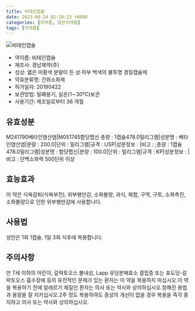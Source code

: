 ```yaml
---
title: 비테인캡슐
date: 2023-08-24 02:10:23 +0800
categories: [의약품, 일반의약품]
tags: [의약품]
---
```

![비테인캡슐](https://nedrug.mfds.go.kr/pbp/cmn/itemImageDownload/1Mu8cPencuG)

- 약이름: 비테인캡슐
- 제조사: 경남제약(주)
- 성상: 엷은 미황색 분말이 든 상·하부 백색의 불투명 경질캡슐제
- 약효분류명: 건위소화제
- 허가일자: 20190422
- 보관방법: 밀폐용기, 실온(1∼30℃)보관
- 사용기간: 제조일로부터 36 개월
## 유효성분
M241790베타인염산염|M051745함당펩신
총량 : 1캡슐478.0밀리그램|성분명 : 베타인염산염|분량 : 200.0|단위 : 밀리그램|규격 : USP|성분정보 : |비고 : ;총량 : 1캡슐478.0밀리그램|성분명 : 함당펩신|분량 : 100.0|단위 : 밀리그램|규격 : KP|성분정보 : |비고 : 단백소화력 500단위 이상
## 효능효과
이 약은 식욕감퇴(식욕부진), 위부팽만감, 소화불량, 과식, 체함, 구역, 구토, 소화촉진, 소화불량으로 인한 위부팽만감에 사용합니다.
## 사용법
성인은 1회 1캡슐, 1일 3회 식후에 복용합니다.
## 주의사항
만 7세 이하의 어린이, 갈락토오스 불내성, Lapp 유당분해효소 결핍증 또는 포도당-갈락토오스 흡수장애 등의 유전적인 문제가 있는 환자는 이 약을 복용하지 마십시오.이 약을 복용하기 전에 알레르기 체질인 환자는 의사 또는 약사와 상의하십시오.정해진 용법과 용량을 잘 지키십시오.2주 정도 복용하여도 증상의 개선이 없을 경우 복용을 즉각 중지하고 의사 또는 약사와 상의하십시오.
